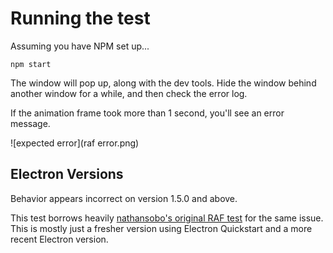 # Running the test

Assuming you have NPM set up...

`npm start`

The window will pop up, along with the dev tools.  Hide the window behind
another window for a while, and then check the error log.

If the animation frame took more than 1 second, you'll see an error message.

![expected error](raf error.png)

## Electron Versions
Behavior appears incorrect on version 1.5.0 and above.

This test borrows heavily [nathansobo's original RAF test](https://github.com/nathansobo/disable-renderer-backgrounding-test-case) for the same issue.  
This is mostly just a fresher version using Electron Quickstart and a more recent Electron version. 

